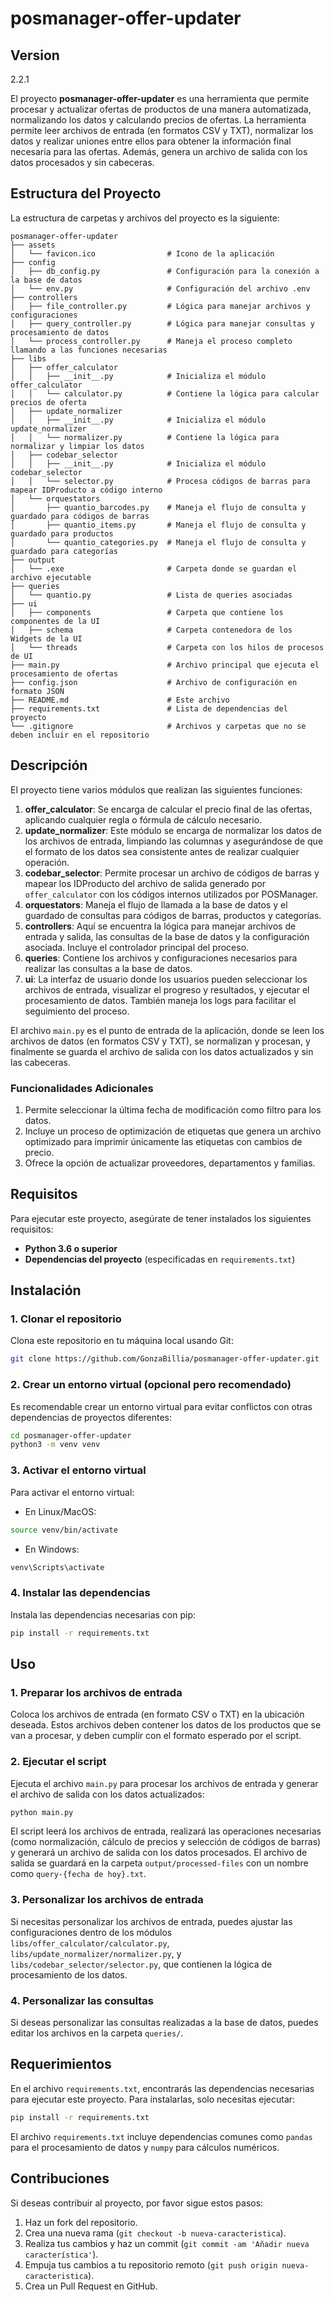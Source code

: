 # posmanager-offer-updater

## Version
2.2.1

El proyecto **posmanager-offer-updater** es una herramienta que permite procesar y actualizar ofertas de productos de una manera automatizada, normalizando los datos y calculando precios de ofertas. La herramienta permite leer archivos de entrada (en formatos CSV y TXT), normalizar los datos y realizar uniones entre ellos para obtener la información final necesaria para las ofertas. Además, genera un archivo de salida con los datos procesados y sin cabeceras.

## Estructura del Proyecto

La estructura de carpetas y archivos del proyecto es la siguiente:

```
posmanager-offer-updater
├── assets
│   └── favicon.ico                # Icono de la aplicación
├── config
│   ├── db_config.py               # Configuración para la conexión a la base de datos
│   └── env.py                     # Configuración del archivo .env
├── controllers
│   ├── file_controller.py         # Lógica para manejar archivos y configuraciones
│   ├── query_controller.py        # Lógica para manejar consultas y procesamiento de datos
│   └── process_controller.py      # Maneja el proceso completo llamando a las funciones necesarias
├── libs
│   ├── offer_calculator
│   │   ├── __init__.py            # Inicializa el módulo offer_calculator
│   │   └── calculator.py          # Contiene la lógica para calcular precios de oferta
│   ├── update_normalizer
│   │   ├── __init__.py            # Inicializa el módulo update_normalizer
│   │   └── normalizer.py          # Contiene la lógica para normalizar y limpiar los datos
│   ├── codebar_selector
│   │   ├── __init__.py            # Inicializa el módulo codebar_selector
│   │   └── selector.py            # Procesa códigos de barras para mapear IDProducto a código interno
│   └── orquestators
│       ├── quantio_barcodes.py    # Maneja el flujo de consulta y guardado para códigos de barras
│       ├── quantio_items.py       # Maneja el flujo de consulta y guardado para productos
│       └── quantio_categories.py  # Maneja el flujo de consulta y guardado para categorías
├── output
│   └── .exe                       # Carpeta donde se guardan el archivo ejecutable
├── queries
│   └── quantio.py                 # Lista de queries asociadas
├── ui
│   ├── components                 # Carpeta que contiene los componentes de la UI
│   ├── schema                     # Carpeta contenedora de los Widgets de la UI
│   └── threads                    # Carpeta con los hilos de procesos de UI
├── main.py                        # Archivo principal que ejecuta el procesamiento de ofertas
├── config.json                    # Archivo de configuración en formato JSON
├── README.md                      # Este archivo
├── requirements.txt               # Lista de dependencias del proyecto
└── .gitignore                     # Archivos y carpetas que no se deben incluir en el repositorio
```

## Descripción

El proyecto tiene varios módulos que realizan las siguientes funciones:

1. **offer_calculator**: Se encarga de calcular el precio final de las ofertas, aplicando cualquier regla o fórmula de cálculo necesario.
2. **update_normalizer**: Este módulo se encarga de normalizar los datos de los archivos de entrada, limpiando las columnas y asegurándose de que el formato de los datos sea consistente antes de realizar cualquier operación.
3. **codebar_selector**: Permite procesar un archivo de códigos de barras y mapear los IDProducto del archivo de salida generado por `offer_calculator` con los códigos internos utilizados por POSManager.
4. **orquestators**: Maneja el flujo de llamada a la base de datos y el guardado de consultas para códigos de barras, productos y categorías.
5. **controllers**: Aquí se encuentra la lógica para manejar archivos de entrada y salida, las consultas de la base de datos y la configuración asociada. Incluye el controlador principal del proceso.
6. **queries**: Contiene los archivos y configuraciones necesarios para realizar las consultas a la base de datos.
7. **ui**: La interfaz de usuario donde los usuarios pueden seleccionar los archivos de entrada, visualizar el progreso y resultados, y ejecutar el procesamiento de datos. También maneja los logs para facilitar el seguimiento del proceso.

El archivo `main.py` es el punto de entrada de la aplicación, donde se leen los archivos de datos (en formatos CSV y TXT), se normalizan y procesan, y finalmente se guarda el archivo de salida con los datos actualizados y sin las cabeceras.

### Funcionalidades Adicionales

1. Permite seleccionar la última fecha de modificación como filtro para los datos.
2. Incluye un proceso de optimización de etiquetas que genera un archivo optimizado para imprimir únicamente las etiquetas con cambios de precio.
3. Ofrece la opción de actualizar proveedores, departamentos y familias.

## Requisitos

Para ejecutar este proyecto, asegúrate de tener instalados los siguientes requisitos:

- **Python 3.6 o superior**
- **Dependencias del proyecto** (especificadas en `requirements.txt`)

## Instalación

### 1. Clonar el repositorio

Clona este repositorio en tu máquina local usando Git:

```bash
git clone https://github.com/GonzaBillia/posmanager-offer-updater.git
```

### 2. Crear un entorno virtual (opcional pero recomendado)

Es recomendable crear un entorno virtual para evitar conflictos con otras dependencias de proyectos diferentes:

```bash
cd posmanager-offer-updater
python3 -m venv venv
```

### 3. Activar el entorno virtual

Para activar el entorno virtual:

- En Linux/MacOS:

```bash
source venv/bin/activate
```

- En Windows:

```bash
venv\Scripts\activate
```

### 4. Instalar las dependencias

Instala las dependencias necesarias con pip:

```bash
pip install -r requirements.txt
```

## Uso

### 1. Preparar los archivos de entrada

Coloca los archivos de entrada (en formato CSV o TXT) en la ubicación deseada. Estos archivos deben contener los datos de los productos que se van a procesar, y deben cumplir con el formato esperado por el script.

### 2. Ejecutar el script

Ejecuta el archivo `main.py` para procesar los archivos de entrada y generar el archivo de salida con los datos actualizados:

```bash
python main.py
```

El script leerá los archivos de entrada, realizará las operaciones necesarias (como normalización, cálculo de precios y selección de códigos de barras) y generará un archivo de salida con los datos procesados. El archivo de salida se guardará en la carpeta `output/processed-files` con un nombre como `query-{fecha de hoy}.txt`.

### 3. Personalizar los archivos de entrada

Si necesitas personalizar los archivos de entrada, puedes ajustar las configuraciones dentro de los módulos `libs/offer_calculator/calculator.py`, `libs/update_normalizer/normalizer.py`, y `libs/codebar_selector/selector.py`, que contienen la lógica de procesamiento de los datos.

### 4. Personalizar las consultas

Si deseas personalizar las consultas realizadas a la base de datos, puedes editar los archivos en la carpeta `queries/`.

## Requerimientos

En el archivo `requirements.txt`, encontrarás las dependencias necesarias para ejecutar este proyecto. Para instalarlas, solo necesitas ejecutar:

```bash
pip install -r requirements.txt
```

El archivo `requirements.txt` incluye dependencias comunes como `pandas` para el procesamiento de datos y `numpy` para cálculos numéricos.

## Contribuciones

Si deseas contribuir al proyecto, por favor sigue estos pasos:

1. Haz un fork del repositorio.
2. Crea una nueva rama (`git checkout -b nueva-caracteristica`).
3. Realiza tus cambios y haz un commit (`git commit -am 'Añadir nueva característica'`).
4. Empuja tus cambios a tu repositorio remoto (`git push origin nueva-caracteristica`).
5. Crea un Pull Request en GitHub.
